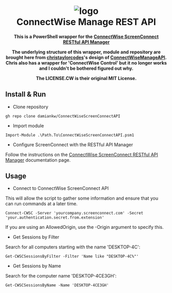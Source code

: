 <h1 align="center">
  <br>
  <img src="https://www.screenconnect.com/siteassets/media/logos/sc-primary-logo.svg" alt="logo"></a>
  <br>
  ConnectWise Manage REST API
  <br>
</h1>

<h4 align="center">

This is a PowerShell wrapper for the [ConnectWise ScreenConnect RESTful API Manager](https://docs.connectwise.com/ScreenConnect_Documentation/Developers/RESTful_API_Manager)

The underlying structure of this wrapper, module and repository are brought here from [christaylorcodes](https://github.com/christaylorcodes/)'s design of [ConnectWiseManageAPI](https://github.com/christaylorcodes/ConnectWiseManageAPI). Chris also has a wrapper for 'ConnectWise Control' but it no longer works and I couldn't be bothered figured out why.

The LICENSE.CW is their original MIT License.

## Install & Run

- Clone repository

``
gh repo clone damiankw/ConnectWiseScreenConnectAPI
``

- Import module

``
Import-Module .\Path.To\ConnectWiseScreenConnectAPI.psm1
``

- Configure ScreenConnect with the RESTful API Manager

Follow the instructions on the [ConnectWise ScreenConnect RESTful API Manager](https://docs.connectwise.com/ScreenConnect_Documentation/Developers/RESTful_API_Manager) documentation page.

## Usage

- Connect to ConnectWise ScreenConnect API

This will allow the script to gather some information and ensure that you can run commands at a later time.

``
Connect-CWSC -Server 'yourcompany.screenconnect.com' -Secret 'your.authentication.secret.from.extension'
``

If you are using an AllowedOrigin, use the -Origin argument to specify this.

- Get Sessions by Filter

Search for all computers starting with the name 'DESKTOP-4C':

``
Get-CWSCSessionsByFilter -Filter 'Name like "DESKTOP-4C%"'
``

- Get Sessions by Name

Search for the computer name 'DESKTOP-4CE3GH':

``
Get-CWSCSessionsByName -Name 'DESKTOP-4CE3GH'
``

</h4>

